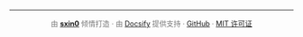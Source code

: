---

<div align="center" style="font-size: 0.9em; color: #777;">
由 <strong><a href='https://github.com/sxin0'>sxin0</a></strong> 倾情打造 · 由 <a href="https://docsify.js.org" target="_blank">Docsify</a> 提供支持 ·
<a href="https://github.com/sxin0/docsify-termynal">GitHub</a> ·
<a href="./LICENSE">MIT 许可证</a>
</div>
